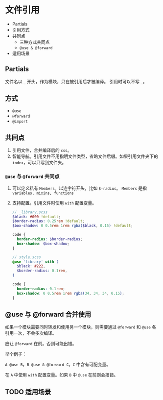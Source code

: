 # 文件引用

* Partials
* 引用方式
* 共同点
  * 三种方式共同点
  * `@use & @forward`
* 适用场景

## Partials

文件名以 `_` 开头，作为模块，只在被引用后才被编译。
引用时可以不写 `_`。

## 方式

* `@use`
* `@forward`
* `@import`

## 共同点

1. 引用文件，合并编译后的 `css`。
2. 智能导航。引用文件不用指明文件类型，省略文件后缀。如果引用文件夹下的 `index`，可以只写到文件夹。

### `@use` 与 `@forward` 共同点

1. 可以定义私有 `Members`。以连字符开头，比如 `$-radius`。
   `Members` 是指 `variables, mixins, functions`
2. 支持配置。引用文件时使用 `with` 配置变量。

    ```scss
    // _library.scss
    $black: #000 !default;
    $border-radius: 0.25rem !default;
    $box-shadow: 0 0.5rem 1rem rgba($black, 0.15) !default;

    code {
      border-radius: $border-radius;
      box-shadow: $box-shadow;
    }
    ```

    ```scss
    // style.scss
    @use 'library' with (
      $black: #222,
      $border-radius: 0.1rem,
    )
    ```

    ```css
    code {
      border-radius: 0.1rem;
      box-shadow: 0 0.5rem 1rem rgba(34, 34, 34, 0.15);
    }
    ```

## @use 与 @forward 合并使用

如果一个模块需要同时转发和使用另一个模块，则需要通过 `@forward` 和 `@use` 各引用一次，不会多次编译。

应让 `@forward` 在前。否则可能出错。

举个例子：

`A @use B`，`B @use & @forward C`。`C` 中含有可配变量。

在 `A` 中使用 `with` 配置变量。如果 `B` 中 `@use` 在前则会报错。

## TODO 适用场景